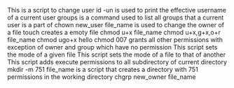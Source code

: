 This is a script to change user
id -un is used to print the effective username of a current user
 groups is a command used to list all groups that a current user is a part of
chown new_user file_name is used to change the owner of a file
touch creates a emoty file
chmod u+x file_name
chmod u+x,g+x,o+r file_name
chmod ugo+x hello
chmod 007 grants all other permissions with exception of owner and group which have no permission
This script sets the mode of a given file
This script sets the mode of a file to that of another
This script adds execute permissions to all subdirectory of current directory
mkdir -m 751 file_name is a script that creates a directory with 751 permissions in the working directory
chgrp new_owner file_name
